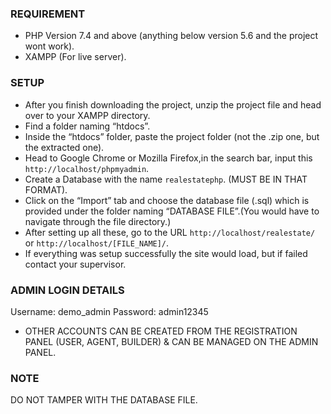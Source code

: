 ### REQUIREMENT
- PHP Version 7.4 and above (anything below version 5.6 and the project wont work).
- XAMPP (For live server).


### SETUP
- After you finish downloading the project, unzip the project file and head over to your XAMPP directory.
- Find a folder naming “htdocs”.
- Inside the “htdocs” folder, paste the project folder (not the .zip one, but the extracted one).
- Head to Google Chrome or Mozilla Firefox,in the search bar, input this `http://localhost/phpmyadmin`.
- Create a Database with the name `realestatephp`. (MUST BE IN THAT FORMAT).
- Click on the “Import” tab and choose the database file (.sql) which is provided under the folder naming “DATABASE FILE”.(You would have to navigate through the file directory.)
- After setting up all these, go to the URL `http://localhost/realestate/` or `http://localhost/[FILE_NAME]/`.
- If everything was setup successfully the site would load, but if failed contact your supervisor.


### ADMIN LOGIN DETAILS
Username: demo_admin
Password: admin12345

- OTHER ACCOUNTS CAN BE CREATED FROM THE REGISTRATION PANEL (USER, AGENT, BUILDER) & CAN BE MANAGED ON THE ADMIN PANEL.


### NOTE
DO NOT TAMPER WITH THE DATABASE FILE.


